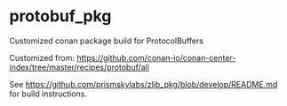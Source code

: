 # protobuf_pkg
Customized conan package build for ProtocolBuffers 

Customized from: https://github.com/conan-io/conan-center-index/tree/master/recipes/protobuf/all

See https://github.com/prismskylabs/zlib_pkg/blob/develop/README.md
for build instructions.
